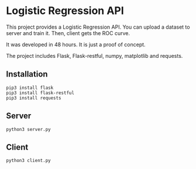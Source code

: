 # Logistic Regression API

This project provides a Logistic Regression API. 
You can upload a dataset to server and train it. Then, client gets the ROC curve.

It was developed in 48 hours. It is just a proof of concept.

The project includes Flask, Flask-restful, numpy, matplotlib and requests.

## Installation

`pip3 install flask`<br/>
`pip3 install flask-restful`<br/>
`pip3 install requests`

## Server 

`python3 server.py`

## Client 

`python3 client.py`
